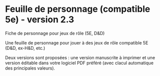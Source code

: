 # Feuille de personnage (compatible 5e) - version 2.3
Fiche de personnage pour jeux de rôle (5E, D&amp;D)

Une feuille de personnage pour jouer à des jeux de rôle compatible 5E (D&D, ex-H&D, etc.)

Deux versions sont proposées : une version manuscrite à imprimer et une version éditable dans votre logiciel PDF préféré (avec clacul automatique des principales valeurs).
